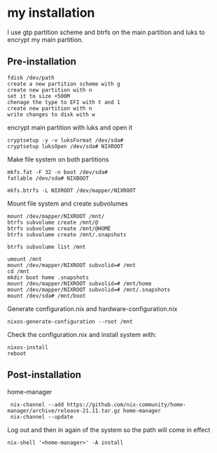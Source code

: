# my installation 

I use gtp partition scheme and btrfs on the main partition and luks to encrypt my main partition.

## Pre-installation

```
fdisk /dev/path
create a new partition scheme with g
create new partition with n
set it to size +500M
chenage the type to EFI with t and 1
create new partition with n
write changes to disk with w
```

encrypt main partition with luks and open it 

```
cryptsetup -y -v luksFormat /dev/sda#
cryptsetup luksOpen /dev/sda# NIXROOT
```

Make file system on both partitions
```
mkfs.fat -F 32 -n boot /dev/sda#
fatlable /dev/sda# NIXBOOT

mkfs.btrfs -L NIXROOT /dev/mapper/NIXROOT 
```

Mount file system and create subvolumes 

```
mount /dev/mapper/NIXROOT /mnt/
btrfs subvolume create /mnt/@
btrfs subvolume create /mnt/@HOME
btrfs subvolume create /mnt/.snapshots

btrfs subvolume list /mnt

umount /mnt
mount /dev/mapper/NIXROOT subvolid=# /mnt
cd /mnt
mkdir boot home .snapshots
mount /dev/mapper/NIXROOT subvolid=# /mnt/home
mount /dev/mapper/NIXROOT subvolid=# /mnt/.snapshots
mount /dev/sda# /mnt/boot
```

Generate configuration.nix and hardware-configuration.nix

```
nixos-generate-configuration --root /mnt
```
Check the configuration.nix and install system with:

```
nixos-install
reboot
```

## Post-installation

home-manager

```
 nix-channel --add https://github.com/nix-community/home-manager/archive/release-21.11.tar.gz home-manager
 nix-channel --update
 ```
 Log out and then in again of the system so the path will come in effect 

 ```
 nix-shell '<home-manager>' -A install
 ```

